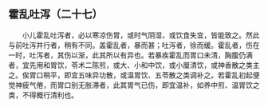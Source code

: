 ## 霍乱吐泻（二十七）


&emsp;&emsp;小儿霍乱吐泻者，必以寒凉伤胃，或时气阴湿，或饮食失宜，皆能致之。然此与前吐泻并行者，稍有不同。盖霍乱者，暴而甚；吐泻者，徐而缓。霍乱者，伤在一时，吐泻者，其伤以渐，此其所以有异也。若暴疾霍乱而胃口未清，胸腹仍满者，宜先用和胃饮，苓术二陈煎，或大、小和中饮，或小厘清饮，或神香散之类主之。俟胃口稍平，即宜五味异功散，或温胃饮、五苓散之类调补之。若霍乱初起便觉神疲气倦，而胃口别无胀滞者，此其胃气已伤，即宜温补，如养中煎、温胃饮之类，不得概行清利也。

